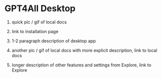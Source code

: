 # GPT4All Desktop

1. quick pic / gif of local docs

2. link to installation page

3. 1-2 paragraph description of desktop app

4. another pic / gif of local docs with more explicit description, link to local docs

5. longer description of other features and settings from Explore, link to Explore

